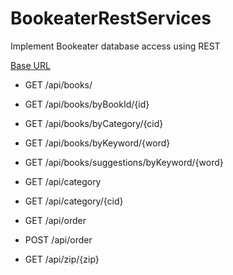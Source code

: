 # BookeaterRestServices
Implement Bookeater database access using REST

[Base URL](http://centaurus-4.ics.uci.edu:1025/BookeaterRestServices/api)

- GET /api/books/ 
- GET /api/books/byBookId/{id} 
- GET /api/books/byCategory/{cid} 
- GET /api/books/byKeyword/{word} 
- GET /api/books/suggestions/byKeyword/{word} 


- GET /api/category 
- GET /api/category/{cid} 


- GET /api/order 
- POST /api/order 


- GET /api/zip/{zip}
